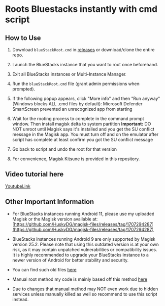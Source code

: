 # Roots Bluestacks instantly with cmd script


## How to Use

1. Download `blueStackRoot.cmd` in [releases](https://github.com/Jordan231111/BluestacksRoot/releases) or download/clone the entire repo.

2. Launch the BlueStacks instance that you want to root once beforehand.

3. Exit all BlueStacks instances or Multi-Instance Manager.

4. Run the `blueStackRoot.cmd` file (grant admin permissions when prompted).

5. If the following popup appears, click "More info" and then "Run anyway" (Windows blocks ALL .cmd files by default):
Microsoft Defender SmartScreen prevented an unrecognized app from starting

6. Wait for the rooting process to complete in the command prompt window. Then install magisk delta to system partition
**Important:** DO NOT unroot until Magisk says it's installed and you get the SU conflict message in the Magisk app.
You must turn off and on the emulator after script has complete at least confirm you got the SU conflict message

7. Go back to script and undo the root for that version

8. For convenience, Magisk Kitsune is provided in this repository.

## Video tutorial here
[YoutubeLink](https://www.youtube.com/watch?v=cKIUSwz2Lx0)

## Other Important Information
- For BlueStacks instances running Android 11, please use my uploaded Magisk or the Magisk version available at: [https://github.com/HuskyDG/magisk-files/releases/tag/1707294287](https://github.com/HuskyDG/magisk-files/releases/tag/1707294287)

- BlueStacks instances running Android 9 are only supported by Magisk version 25.2. Please note that using this outdated version is at your own risk, as it may contain unpatched vulnerabilities or compatibility issues. It is highly recommended to upgrade your BlueStacks instance to a newer version of Android for better stability and security.
- You can find such old files [here](https://mega.nz/folder/SQBRHSZQ#pEgMXysWkkTm5Z8dxsNaNQ)
   
- Manual root method my code is mainly based off this method [here](https://xdaforums.com/t/bluestacks-tweaker-6-tool-for-modifing-bluestacks-2-3-3n-4-5.3622681/post-89306676)
- Due to changes that manual method may NOT even work due to hidden services unless manually killed as well so recommend to use this script instead.
